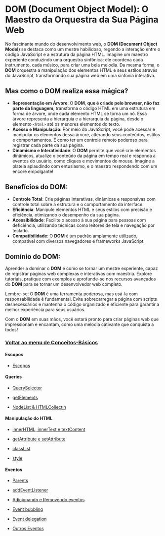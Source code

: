 # DOM (Document Object Model): O Maestro da Orquestra da Sua Página Web

No fascinante mundo do desenvolvimento web, o **DOM (Document Object Model)** se destaca como um mestre habilidoso, regendo a interação entre o código JavaScript e a estrutura da página HTML. Imagine um maestro experiente conduzindo uma orquestra sinfônica: ele coordena cada instrumento, cada músico, para criar uma bela melodia. Da mesma forma, o **DOM** orquestra a manipulação dos elementos HTML e seus estilos através do JavaScript, transformando sua página web em uma sinfonia interativa.

## Mas como o **DOM** realiza essa mágica?

- **Representação em Árvore**: O **DOM**, **que é criado pelo browser, não faz parte da linguagem**, transforma o código HTML em uma estrutura em forma de árvore, onde cada elemento HTML se torna um nó. Essa árvore representa a hierarquia e a hierarquia da página, desde o elemento `<html>` até os menores elementos do texto.
- **Acesso e Manipulação**: Por meio do JavaScript, você pode acessar e manipular os elementos dessa árvore, alterando seus conteúdos, estilos e comportamentos. É como ter um controle remoto poderoso para registrar cada parte da sua página.
- **Dinamismo e Interatividade**: O **DOM** permite que você crie elementos dinâmicos, atualize o conteúdo da página em tempo real e responda a eventos do usuário, como cliques e movimentos do mouse. Imagine a plateia aplaudindo com entusiasmo, e o maestro respondendo com um encore empolgante!

## Benefícios do **DOM**:

- **Controle Total**: Crie páginas interativas, dinâmicas e responsivas com controle total sobre a estrutura e o comportamento da interface.
- **Eficiência**: Manipule elementos HTML e seus estilos com precisão e eficiência, otimizando o desempenho da sua página.
- **Acessibilidade**: Facilite o acesso à sua página para pessoas com deficiência, utilizando técnicas como leitores de tela e navegação por teclado.
- **Compatibilidade**: O **DOM** é um padrão amplamente utilizado, compatível com diversos navegadores e frameworks JavaScript.

## Domínio do **DOM**:

Aprender a dominar o **DOM** é como se tornar um mestre experiente, capaz de registrar páginas web complexas e interativas com maestria. Explore tutoriais, pratique com exemplos e aprofunde-se nos recursos avançados do **DOM** para se tornar um desenvolvedor web completo.

Lembre-se: O **DOM** é uma ferramenta poderosa, mas usá-la com responsabilidade é fundamental. Evite sobrecarregar a página com scripts desnecessários e mantenha o código organizado e eficiente para garantir a melhor experiência para seus usuários.

Com o **DOM** em suas mãos, você estará pronto para criar páginas web que impressionam e encantam, como uma melodia cativante que conquista a todos!

### [Voltar ao menu de Conceitos-Básicos](../conceitos-basicos.md)

#### Escopos

- [Escopos](../DOM/escopos/escopos.md)

#### Queries

- [QuerySelector](../DOM/querySelector/querySelector.md)

- [getElements](../DOM/Querys/getElements.md)

- [NodeList & HTMLCollectin](../DOM/Querys/nodeList-HTMLCollection.md)

#### Manipulação do HTML

- [innerHTML, innerText e textContent](../DOM/manipulacao-HTML/inners.md)

- [getAttribute e setAttribute](../DOM/manipulacao-HTML/get-setAtritute.md)

- [classList](../DOM/manipulacao-HTML/classList.md)

- [style](../DOM/manipulacao-HTML/style.md)

#### Eventos

- [Parents](../DOM/Eventos/parents.md)

- [addEventListener](../DOM/Eventos/addEventListiner.md)

- [Adicionando e Removendo eventos](../DOM/Eventos/adicionando-removendo-itens.md)

- [Event bubbling](../DOM/Eventos/event-bubbling.md)

- [Event delegation](../DOM/Eventos/event-delegation.md)

- [Outros Eventos](../DOM/Eventos/outros-ventos.md)